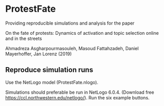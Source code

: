# ProtestFate

Providing reproducible simulations and analysis for the paper 

On the fate of protests: Dynamics of activation and topic selection online and in the streets

Ahmadreza Asgharpourmasouleh, Masoud Fattahzadeh, Daniel Mayerhoffer, Jan Lorenz (2019)

## Reproduce simulation runs

Use the NetLogo model (ProtestFate.nlogo). 

Simulations should preferable be run in NetLogo 6.0.4. (Download free https://ccl.northwestern.edu/netlogo/).
Run the six example buttons.

